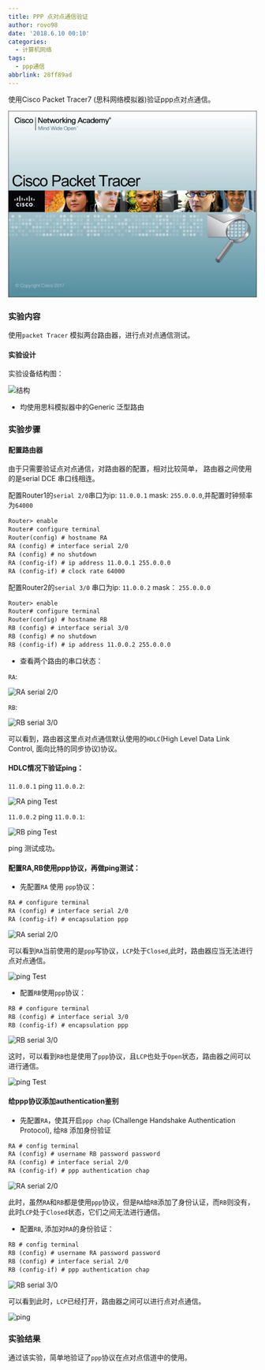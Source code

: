 ```yaml
---
title: PPP 点对点通信验证
author: rovo98
date: '2018.6.10 00:10'
categories:
  - 计算机网络
tags:
  - ppp通信
abbrlink: 28ff89ad
---
```


使用Cisco Packet Tracer7 (思科网络模拟器)验证ppp点对点通信。

![](/images/ppp通信验证/packetTracer7.png)

<!-- more -->

### 实验内容

使用``packet Tracer`` 模拟两台路由器，进行点对点通信测试。

#### 实验设计

实验设备结构图：

![结构](structure.png)


- 均使用思科模拟器中的Generic 泛型路由
### 实验步骤

#### 配置路由器

由于只需要验证点对点通信，对路由器的配置，相对比较简单，
路由器之间使用的是serial DCE 串口线相连。

配置Router1的``serial 2/0``串口为ip: ``11.0.0.1`` mask: ``255.0.0.0``,并配置时钟频率为``64000``

```txt
Router> enable
Router# configure terminal
Router(config) # hostname RA
RA (config) # interface serial 2/0
RA (config) # no shutdown
RA (config-if) # ip address 11.0.0.1 255.0.0.0
RA (config-if) # clock rate 64000
```

配置Router2的``serial 3/0`` 串口为ip: ``11.0.0.2`` mask： ``255.0.0.0``

```txt
Router> enable
Router# configure terminal
Router(config) # hostname RB
RB (config) # interface serial 3/0
RB (config) # no shutdown
RB (config-if) # ip address 11.0.0.2 255.0.0.0
```

- 查看两个路由的串口状态：

``RA``:

![RA serial 2/0](hdsl_rt1.png)

``RB``:

![RB serial 3/0](hdsl_rt2.png)

可以看到，路由器这里点对点通信默认使用的``HDLC``(High Level Data Link Control, 面向比特的同步协议)协议。

#### HDLC情况下验证ping：

``11.0.0.1`` ping ``11.0.0.2``:

![RA ping Test](hdlc_ping_rt1.png)

``11.0.0.2`` ping ``11.0.0.1``:

![RB ping Test](hdlc_ping_rt2.png)

ping 测试成功。

#### 配置RA,RB使用ppp协议，再做ping测试：

- 先配置``RA`` 使用 ``ppp``协议：

```txt
RA # configure terminal
RA (config) # interface serial 2/0
RA (config-if) # encapsulation ppp
```

![RA serial 2/0](RA_ppp_setting.png)

可以看到``RA``当前使用的是``ppp``写协议，``LCP``处于``Closed``,此时，路由器应当无法进行点对点通信。

![ping Test](RA_ppp_fTest.png)

- 配置``RB``使用``ppp``协议：

```txt
RB # configure terminal
RB (config) # interface serial 3/0
RB (config-if) # encapsulation ppp
```

![RB serial 3/0](RB_ppp_setting.png)

这时，可以看到``RB``也是使用了``ppp``协议，且``LCP``也处于``Open``状态，路由器之间可以进行通信。

![ping Test](RB_ppp_sTest.png)

#### 给ppp协议添加authentication鉴别

- 先配置``RA``，使其开启``ppp chap`` (Challenge Handshake Authentication Protocol), 给``RB`` 添加身份验证

```txt
RA # config terminal
RA (config) # username RB password password
RA (config) # interface serial 2/0
RA (config-if) # ppp authentication chap
```

![RA serial 2/0](RA_ppp_au.png)

此时，虽然``RA``和``RB``都是使用``ppp``协议，但是``RA``给``RB``添加了身份认证，而``RB``则没有，此时``LCP``处于``Closed``状态，它们之间无法进行通信。

- 配置``RB``, 添加对``RA``的身份验证：

```txt
RB # config terminal
RB (config) # username RA password password
RB (config) # interface serial 2/0
RB (config-if) # ppp authentication chap
```

![RB serial 3/0](RB_ppp_au.png)

可以看到此时，``LCP``已经打开，路由器之间可以进行点对点通信。

![ping](RB_ping_final.png)

### 实验结果

通过该实验，简单地验证了``ppp``协议在点对点信道中的使用。
